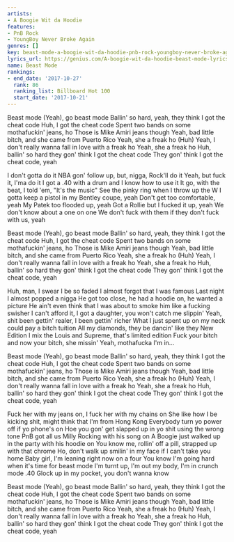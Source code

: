 ```yaml
---
artists:
- A Boogie Wit da Hoodie
features:
- PnB Rock
- YoungBoy Never Broke Again
genres: []
key: beast-mode-a-boogie-wit-da-hoodie-pnb-rock-youngboy-never-broke-again
lyrics_url: https://genius.com/A-boogie-wit-da-hoodie-beast-mode-lyrics
name: Beast Mode
rankings:
- end_date: '2017-10-27'
  rank: 86
  ranking_list: Billboard Hot 100
  start_date: '2017-10-21'
---
```

Beast mode (Yeah), go beast mode
Ballin' so hard, yeah, they think I got the cheat code
Huh, I got the cheat code
Spent two bands on some mothafuckin' jeans, ho
Those is Mike Amiri jeans though
Yeah, bad little bitch, and she came from Puerto Rico
Yeah, she a freak ho (Huh)
Yeah, I don't really wanna fall in love with a freak ho
Yeah, she a freak ho
Huh, ballin' so hard they gon' think I got the cheat code
They gon' think I got the cheat code, yeah


I don't gotta do it
NBA gon' follow up, but, nigga, Rock'll do it
Yeah, but fuck it, I'ma do it
I got a .40 with a drum and I know how to use it
It go, with the beat, I told 'em, "It's the music"
See the pinky ring when I throw up the W
I gotta keep a pistol in my Bentley coupe, yeah
Don't get too comfortable, yeah
My Patek too flooded up, yeah
Got a Rollie but I fucked it up, yeah
We don't know about a one on one
We don't fuck with them if they don't fuck with us, yeah


Beast mode (Yeah), go beast mode
Ballin' so hard, yeah, they think I got the cheat code
Huh, I got the cheat code
Spent two bands on some mothafuckin' jeans, ho
Those is Mike Amiri jeans though
Yeah, bad little bitch, and she came from Puerto Rico
Yeah, she a freak ho (Huh)
Yeah, I don't really wanna fall in love with a freak ho
Yeah, she a freak ho
Huh, ballin' so hard they gon' think I got the cheat code
They gon' think I got the cheat code, yeah


Huh, man, I swear I be so faded
I almost forgot that I was famous
Last night I almost popped a nigga
He got too close, he had a hoodie on, he wanted a picture
He ain't even think that I was about to smoke him like a fucking swisher
I can't afford it, I got a daughter, you won't catch me slippin'
Yeah, shit been gettin' realer, I been gettin' richer
What I just spent up on my neck could pay a bitch tuition
All my diamonds, they be dancin' like they New Edition
I mix the Louis and Supreme, that's limited edition
Fuck your bitch and now your bitch, she missin'
Yeah, mothafucka I'm in...


Beast mode (Yeah), go beast mode
Ballin' so hard, yeah, they think I got the cheat code
Huh, I got the cheat code
Spent two bands on some mothafuckin' jeans, ho
Those is Mike Amiri jeans though
Yeah, bad little bitch, and she came from Puerto Rico
Yeah, she a freak ho (Huh)
Yeah, I don't really wanna fall in love with a freak ho
Yeah, she a freak ho
Huh, ballin' so hard they gon' think I got the cheat code
They gon' think I got the cheat code, yeah


Fuck her with my jeans on, I fuck her with my chains on
She like how I be kicking shit, might think that I'm from Hong Kong
Everybody turn yo power off if yo phone's on
Hoe you gon' get slapped up in yo shit using the wrong tone
PnB got all us Milly Rocking with his song on
A Boogie just walked up in the party with his hoodie on
You know me, rollin' off a pill, strapped up with that chrome
Ho, don't walk up smilin' in my face if I can't take you home
Baby girl, I'm leaning right now on a four
You know I'm going hard when it's time for beast mode
I'm turnt up, I'm out my body, I'm in crunch mode
.40 Glock up in my pocket, you don't wanna know


Beast mode (Yeah), go beast mode
Ballin' so hard, yeah, they think I got the cheat code
Huh, I got the cheat code
Spent two bands on some mothafuckin' jeans, ho
Those is Mike Amiri jeans though
Yeah, bad little bitch, and she came from Puerto Rico
Yeah, she a freak ho (Huh)
Yeah, I don't really wanna fall in love with a freak ho
Yeah, she a freak ho
Huh, ballin' so hard they gon' think I got the cheat code
They gon' think I got the cheat code, yeah
